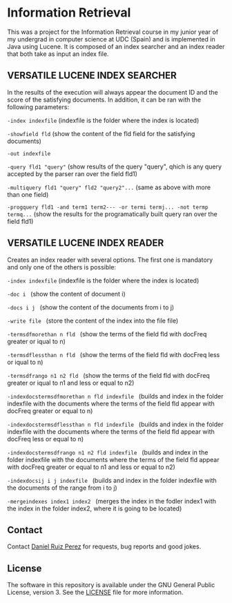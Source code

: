 Information Retrieval
============

This was a project for the Information Retrieval course in my junior year of my undergrad in computer science at UDC (Spain) and is implemented in Java using Lucene. 
It is composed of an index searcher and an index reader that both take as input an index file.


## VERSATILE LUCENE INDEX SEARCHER
In the results of the execution will always appear the document ID and the score of the satisfying documents. In addition, it can be ran with the following parameters:

```-index indexfile``` (indexfile is the folder where the index is located)

```-showfield fld``` (show the content of the fld field for the satisfying documents)

```-out indexfile```

```-query fld1 "query"``` (show results of the query "query", qhich is any query accepted by the parser ran over the field fld1)

```-multiquery fld1 "query" fld2 "query2"...``` (same as above with more than one field)  

```-progquery fld1 -and term1 term2--- -or termi termj... -not termp termq...``` (show the results for the programatically built query ran over the field fld1)


## VERSATILE LUCENE INDEX READER

Creates an index reader with several options. The first one is mandatory and only one of the others is possible:

```-index indexfile``` (indexfile is the folder where the index is located)

```-doc i ``` (show the content of document i)

```-docs i j ``` (show the content of the documents from i to j)

```-write file ``` (store the content of the index into the file file)

```-termsdfmorethan n fld ``` (show the terms of the field fld with docFreq greater or iqual to n)

```-termsdflessthan n fld ``` (show the terms of the field fld with docFreq less or iqual to n)

```-termsdfrango n1 n2 fld ``` (show the terms of the field fld with docFreq greater or iqual to n1 and less or equal to n2)

```-indexdocstermsdfmorethan n fld indexfile ``` (builds and index in the folder indexfile with the documents where the terms of the field fld appear with docFreq greater or equal to n)

```-indexdocstermsdflessthan n fld indexfile ``` (builds and index in the folder indexfile with the documents where the terms of the field fld appear with docFreq less or equal to n)

```-indexdocstermsdfrango n1 n2 fld indexfile ``` (builds and index in the folder indexfile with the documents where the terms of the field fld appear with docFreq greater or equal to n1 and less or equal to n2)

```-indexdocsij i j indexfile ``` (builds and index in the folder indexfile with the documents of the range from i to j)

```-mergeindexes index1 index2 ``` (merges the index in the fodler index1 with the index in the folder index2, where it is going to be located)


## Contact

Contact [Daniel Ruiz Perez](mailto:druiz072@fiu.edu) for requests, bug reports and good jokes.


## License

The software in this repository is available under the GNU General Public License, version 3. See the [LICENSE](https://github.com/DaniRuizPerez/PyGame/blob/master/LICENSE) file for more information.

